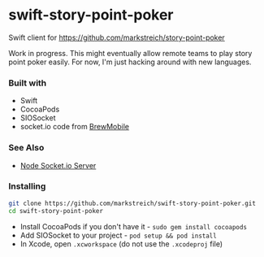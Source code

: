 swift-story-point-poker
=======================
Swift client for https://github.com/markstreich/story-point-poker

Work in progress. This might eventually allow remote teams to play story point poker easily. For now, I'm just hacking around with new languages.


### Built with
* Swift
* CocoaPods
* SIOSocket
* socket.io code from [BrewMobile](https://github.com/brewfactory/BrewMobile)

### See Also
* [Node Socket.io Server](https://github.com/markstreich/story-point-poker/)

### Installing
```sh
git clone https://github.com/markstreich/swift-story-point-poker.git
cd swift-story-point-poker
```
* Install CocoaPods if you don't have it - `sudo gem install cocoapods`
* Add SIOSocket to your project - `pod setup && pod install`
* In Xcode, open `.xcworkspace` (do not use the `.xcodeproj` file)
